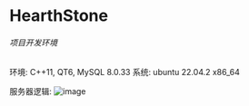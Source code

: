 # HearthStone

###### 项目开发环境 
环境: C++11, QT6, MySQL 8.0.33
系统: ubuntu 22.04.2 x86_64

服务器逻辑:
![image](https://github.com/rhfgxg/HearthStone/assets/91384002/9c226afb-3041-45d1-8975-93bc75eb7c34)

